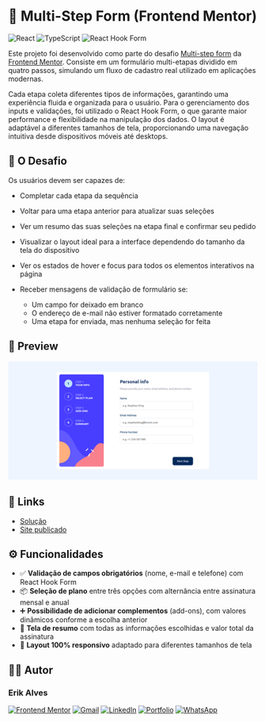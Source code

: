 # 📝 Multi-Step Form (Frontend Mentor)

![React](https://img.shields.io/badge/react-%2320232a.svg?style=for-the-badge&logo=react&logoColor=%2361DAFB)
![TypeScript](https://img.shields.io/badge/typescript-%23007ACC.svg?style=for-the-badge&logo=typescript&logoColor=white)
![React Hook Form](https://img.shields.io/badge/React%20Hook%20Form-%23EC5990.svg?style=for-the-badge&logo=reacthookform&logoColor=white)

Este projeto foi desenvolvido como parte do desafio [Multi-step form](https://www.frontendmentor.io/challenges/multistep-form-YVAnSdqQBJ) da [Frontend Mentor](https://www.frontendmentor.io/home). Consiste em um formulário multi-etapas dividido em quatro passos, simulando um fluxo de cadastro real utilizado em aplicações modernas. 

Cada etapa coleta diferentes tipos de informações, garantindo uma experiência fluida e organizada para o usuário. Para o gerenciamento dos inputs e validações, foi utilizado o React Hook Form, o que garante maior performance e flexibilidade na manipulação dos dados. O layout é adaptável a diferentes tamanhos de tela, proporcionando uma navegação intuitiva desde dispositivos móveis até desktops.

## 🎯 O Desafio

Os usuários devem ser capazes de:

- Completar cada etapa da sequência

- Voltar para uma etapa anterior para atualizar suas seleções

- Ver um resumo das suas seleções na etapa final e confirmar seu pedido

- Visualizar o layout ideal para a interface dependendo do tamanho da tela do dispositivo

- Ver os estados de hover e focus para todos os elementos interativos na página

- Receber mensagens de validação de formulário se:
  - Um campo for deixado em branco
  - O endereço de e-mail não estiver formatado corretamente
  - Uma etapa for enviada, mas nenhuma seleção for feita

## 👀 Preview

![Preview do projeto](./src/assets/preview.png)

## 🔗 Links

- [Solução](https://www.frontendmentor.io/solutions/multi-step-form-using-react-hook-form-OYa4qkQunZ)
- [Site publicado](https://multi-step-form-fem-nine.vercel.app/)

## ⚙️ Funcionalidades

- ✅ **Validação de campos obrigatórios** (nome, e-mail e telefone) com React Hook Form
- 📦 **Seleção de plano** entre três opções com alternância entre assinatura mensal e anual
- ➕ **Possibilidade de adicionar complementos** (add-ons), com valores dinâmicos conforme a escolha anterior
- 🧾 **Tela de resumo** com todas as informações escolhidas e valor total da assinatura
- 📱 **Layout 100% responsivo** adaptado para diferentes tamanhos de tela

## 👨‍💻 Autor

### **Erik Alves**

[![Frontend Mentor](https://img.shields.io/badge/Frontend_Mentor-%233F54A3.svg?style=for-the-badge&logo=frontendmentor&logoColor=white)](https://www.frontendmentor.io/profile/esa1715)
[![Gmail](https://img.shields.io/badge/Gmail-D14836?style=for-the-badge&logo=gmail&logoColor=white)](https://mail.google.com/mail/u/0/?fs=1&to=silvalveserik1@gmail.com&su=Portf%C3%B3lio+pessoal+&tf=cm)
[![LinkedIn](https://img.shields.io/badge/linkedin-%230077B5.svg?style=for-the-badge&logo=linkedin&logoColor=white)](https://www.linkedin.com/in/erikalves12)
[![Portfolio](https://img.shields.io/badge/Portfolio-%23000000.svg?style=for-the-badge&logo=firefox&logoColor=#FF7139)](https://portfolio-pessoal-alpha-nine.vercel.app/)
[![WhatsApp](https://img.shields.io/badge/WhatsApp-25D366?style=for-the-badge&logo=whatsapp&logoColor=white)](https://api.whatsapp.com/send/?phone=%2B5511933329021&text&type=phone_number&app_absent=0)
